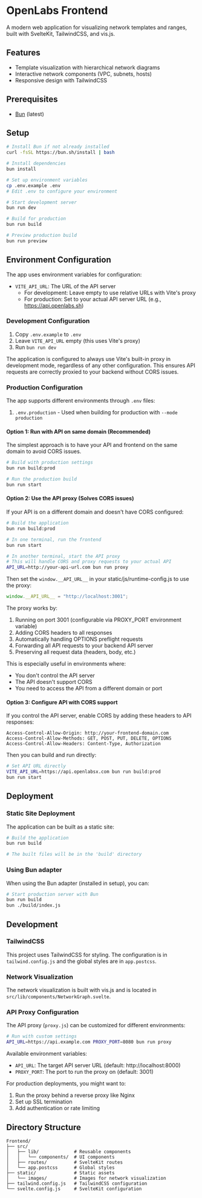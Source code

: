 # OpenLabs Frontend

A modern web application for visualizing network templates and ranges, built with SvelteKit, TailwindCSS, and vis.js.

## Features

- Template visualization with hierarchical network diagrams
- Interactive network components (VPC, subnets, hosts)
- Responsive design with TailwindCSS

## Prerequisites

- [Bun](https://bun.sh/) (latest)

## Setup

```bash
# Install Bun if not already installed
curl -fsSL https://bun.sh/install | bash

# Install dependencies
bun install

# Set up environment variables
cp .env.example .env
# Edit .env to configure your environment

# Start development server
bun run dev

# Build for production
bun run build

# Preview production build
bun run preview
```

## Environment Configuration

The app uses environment variables for configuration:

- `VITE_API_URL`: The URL of the API server
  - For development: Leave empty to use relative URLs with Vite's proxy
  - For production: Set to your actual API server URL (e.g., https://api.openlabs.sh)

### Development Configuration

1. Copy `.env.example` to `.env`
2. Leave `VITE_API_URL` empty (this uses Vite's proxy)
3. Run `bun run dev`

The application is configured to always use Vite's built-in proxy in development mode, 
regardless of any other configuration. This ensures API requests are correctly
proxied to your backend without CORS issues.

### Production Configuration

The app supports different environments through `.env` files:

1. `.env.production` - Used when building for production with `--mode production`

#### Option 1: Run with API on same domain (Recommended)

The simplest approach is to have your API and frontend on the same domain to avoid CORS issues.

```bash
# Build with production settings
bun run build:prod

# Run the production build
bun run start
```

#### Option 2: Use the API proxy (Solves CORS issues)

If your API is on a different domain and doesn't have CORS configured:

```bash
# Build the application
bun run build:prod

# In one terminal, run the frontend
bun run start

# In another terminal, start the API proxy 
# This will handle CORS and proxy requests to your actual API
API_URL=http://your-api-url.com bun run proxy
```

Then set the `window.__API_URL__` in your static/js/runtime-config.js to use the proxy:
```js
window.__API_URL__ = "http://localhost:3001";
```

The proxy works by:
1. Running on port 3001 (configurable via PROXY_PORT environment variable)
2. Adding CORS headers to all responses
3. Automatically handling OPTIONS preflight requests
4. Forwarding all API requests to your backend API server
5. Preserving all request data (headers, body, etc.)

This is especially useful in environments where:
- You don't control the API server
- The API doesn't support CORS
- You need to access the API from a different domain or port

#### Option 3: Configure API with CORS support

If you control the API server, enable CORS by adding these headers to API responses:

```
Access-Control-Allow-Origin: http://your-frontend-domain.com
Access-Control-Allow-Methods: GET, POST, PUT, DELETE, OPTIONS
Access-Control-Allow-Headers: Content-Type, Authorization
```

Then you can build and run directly:

```bash
# Set API URL directly
VITE_API_URL=https://api.openlabsx.com bun run build:prod
bun run start
```

## Deployment

### Static Site Deployment

The application can be built as a static site:

```bash
# Build the application
bun run build

# The built files will be in the 'build' directory
```

### Using Bun adapter

When using the Bun adapter (installed in setup), you can:

```bash
# Start production server with Bun
bun run build
bun ./build/index.js
```

## Development

### TailwindCSS

This project uses TailwindCSS for styling. The configuration is in `tailwind.config.js` and the global styles are in `app.postcss`.

### Network Visualization

The network visualization is built with vis.js and is located in `src/lib/components/NetworkGraph.svelte`.

### API Proxy Configuration

The API proxy (`proxy.js`) can be customized for different environments:

```bash
# Run with custom settings
API_URL=https://api.example.com PROXY_PORT=8080 bun run proxy
```

Available environment variables:
- `API_URL`: The target API server URL (default: http://localhost:8000)
- `PROXY_PORT`: The port to run the proxy on (default: 3001)

For production deployments, you might want to:
1. Run the proxy behind a reverse proxy like Nginx
2. Set up SSL termination
3. Add authentication or rate limiting

## Directory Structure

```
Frontend/
├── src/
│   ├── lib/             # Reusable components
│   │   └── components/  # UI components
│   ├── routes/          # SvelteKit routes
│   └── app.postcss      # Global styles
├── static/              # Static assets
│   └── images/          # Images for network visualization
├── tailwind.config.js   # TailwindCSS configuration
└── svelte.config.js     # SvelteKit configuration
```
